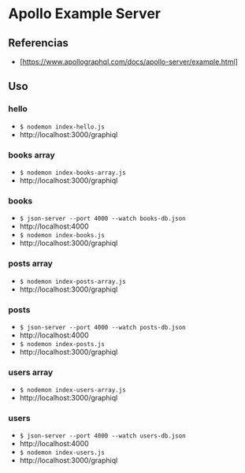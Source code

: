 # Apollo Example Server

## Referencias

- [https://www.apollographql.com/docs/apollo-server/example.html]

## Uso

### hello
- ```$ nodemon index-hello.js```
- http://localhost:3000/graphiql


### books array
- ```$ nodemon index-books-array.js```
- http://localhost:3000/graphiql

### books
- ```$ json-server --port 4000 --watch books-db.json```
- http://localhost:4000
- ```$ nodemon index-books.js```
- http://localhost:3000/graphiql

### posts array
- ```$ nodemon index-posts-array.js```
- http://localhost:3000/graphiql

### posts
- ```$ json-server --port 4000 --watch posts-db.json```
- http://localhost:4000
- ```$ nodemon index-posts.js```
- http://localhost:3000/graphiql

### users array
- ```$ nodemon index-users-array.js```
- http://localhost:3000/graphiql

### users
- ```$ json-server --port 4000 --watch users-db.json```
- http://localhost:4000
- ```$ nodemon index-users.js```
- http://localhost:3000/graphiql

